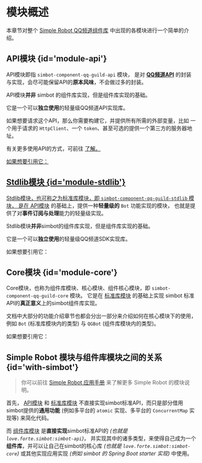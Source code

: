 # 模块概述

<include from="snippets.md" element-id="to-main-doc" />

本章节对整个 [Simple Robot QQ频道组件库](https://github.com/simple-robot/simbot-component-qq-guild)
中出现的各模块进行一个简单的介绍。

## API模块 {id='module-api'}

API模块即指 `simbot-component-qq-guild-api` 模块，
是对 [**QQ频道API**](https://bot.q.qq.com/wiki/develop/api/)
的封装与实现，会尽可能保留API的**原本风味**，不会做过多的封装。

API模块**并非** simbot 的组件库实现，但是组件库实现的基础。

它是一个可以**独立使用**的轻量级QQ频道API实现库。

如果想要请求这个API，那么你需要构建它，并提供所有所需的外部变量，比如
一个用于请求的 `HttpClient`、一个 `token`、甚至可选的提供一个第三方的服务器地址。

有关更多使用API的方式，可前往
<a href="api.md#api-usage" />
了解。

<procedure collapsible="true" title="安装与引用">

如果想要引用它：

<include from="snippets.md" element-id="deps">
<var name="module" value="simbot-component-qq-guild-api"></var>
</include>

</procedure>


## Stdlib模块 {id='module-stdlib'}

Stdlib模块，也可称之为标准库模块，即 `simbot-component-qq-guild-stdlib` 模块，
是在
<a href="#module-api">API模块</a>
的基础上，提供一种**轻量级的** `Bot` 功能实现的模块，
也就是提供了对**事件订阅与处理**能力的轻量级实现。

Stdlib模块**并非**simbot的组件库实现，但是组件库实现的基础。

它是一个可以**独立使用**的轻量级QQ频道SDK实现库。


如果想要引用它：

<include from="snippets.md" element-id="deps">
<var name="module" value="simbot-component-qq-guild-stdlib"></var>
</include>

## Core模块 {id='module-core'}

Core模块，也称为组件库模块、核心模块、组件核心模块，即
`simbot-component-qq-guild-core` 模块。
它是在
<a href="#module-stdlib">标准库模块</a>
的基础上实现 simbot 标准API的**真正意义**上的simbot组件库实现。

文档中大部分的功能介绍章节也都会分出一部分来介绍如何在核心模块下的使用，
例如 `Bot` (标准库模块内的类型) 与 `QGBot` (组件库模块内的类型)。

如果想要引用它：

<include from="snippets.md" element-id="deps">
<var name="module" value="simbot-component-qq-guild-core"></var>
</include>

## Simple Robot 模块与组件库模块之间的关系 {id='with-simbot'}

> 你可以前往
[Simple Robot 应用手册](https://simbot.forte.love)
来了解更多 Simple Robot 的模块说明。

首先，
<a href="#module-api">API模块</a>
和
<a href="#module-stdlib">标准库模块</a>
不直接实现simbot标准API，而只是部分借用simbot提供的**通用功能**
(例如多平台的 `atomic` 实现、多平台的 `ConcurrentMap` 实现等)
来简化代码。

而
<a href="#module-core">组件库模块</a>
是**直接实现**simbot标准API的 
_(也就是 `love.forte.simbot:simbot-api`)_，
并实现其中的诸多类型，来使得自己成为一个**组件库**，并可以让自己在simbot的核心库
_(也就是 `love.forte.simbot:simbot-core`)_
或其他实现应用实现 _(例如 simbot 的 Spring Boot starter 实现)_ 中使用。


